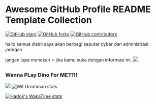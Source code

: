 # Awesome GitHub Profile README Template Collection

[![GitHub stars](https://img.shields.io/github/stars/themlphdstudent/awesome-github-profile-readme-templates.svg)](https://github.com/durgeshsamariya/awesome-github-profile-readme-templates/stargazers)
[![GitHub forks](https://img.shields.io/github/forks/themlphdstudent/awesome-github-profile-readme-templates.svg?color=blue)](https://github.com/durgeshsamariya/awesome-github-profile-readme-templates/network)
[![GitHub contributors](https://img.shields.io/github/contributors/themlphdstudent/awesome-github-profile-readme-templates.svg?color=blue)](https://github.com/durgeshsamariya/awesome-github-profile-readme-templates/network)

hallo semua disini saya akan berbagi seputar cyber dan administrasi jaringan

 jangan lupa menekan :star: jika kamu suka dengan informasi ini.
![](https://github.com/Cpixiee/Cpixiee/blob/main/681016.jpg)
### Wanna PLay Dino For ME??!! ###
![](https://github.com/saadeghi/saadeghi/blob/master/dino.gif)
![Wit Urrohman stats](https://github-readme-stats.vercel.app/api?username=Cpixiee&show_icons=true&theme=transparent)



[![Harlok's WakaTime stats](https://github-readme-stats.vercel.app/api/wakatime?username=ffflabs)](https://github.com/anuraghazra/github-readme-stats)
